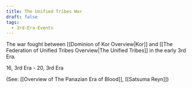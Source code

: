 ```yaml
---
title: The Unified Tribes War
draft: false
tags:
  - 3rd-Era-Events
---
```

The war fought between [[Dominion of Kor Overview|Kor]] and [[The Federation of Unified Tribes Overview|The Unified Tribes]] in the early 3rd Era.

16, 3rd Era - 20, 3rd Era

(See: [[Overview of The Panazian Era of Blood]], [[Satsuma Reyn]])